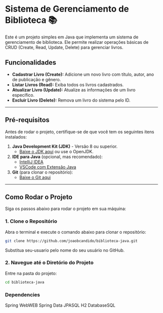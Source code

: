 ﻿# Sistema de Gerenciamento de Biblioteca 📚

Este é um projeto simples em Java que implementa um sistema de gerenciamento de biblioteca. Ele permite realizar operações básicas de CRUD (Create, Read, Update, Delete) para gerenciar livros.

## Funcionalidades

- **Cadastrar Livro (Create):** Adicione um novo livro com título, autor, ano de publicação e gênero.
- **Listar Livros (Read):** Exiba todos os livros cadastrados.
- **Atualizar Livro (Update):** Atualize as informações de um livro específico.
- **Excluir Livro (Delete):** Remova um livro do sistema pelo ID.

---

## Pré-requisitos

Antes de rodar o projeto, certifique-se de que você tem os seguintes itens instalados:

1. **Java Development Kit (JDK)** - Versão 8 ou superior.
   - [Baixe o JDK aqui](https://www.oracle.com/java/technologies/javase-downloads.html) ou use o OpenJDK.
2. **IDE para Java** (opcional, mas recomendado):
   - [IntelliJ IDEA](https://www.jetbrains.com/idea/download/)
   - [VSCode com Extensão Java](https://code.visualstudio.com/)
3. **Git** (para clonar o repositório):
   - [Baixe o Git aqui](https://git-scm.com/)

---

## Como Rodar o Projeto

Siga os passos abaixo para rodar o projeto em sua máquina:

### 1. Clone o Repositório

Abra o terminal e execute o comando abaixo para clonar o repositório:

```bash
git clone https://github.com/joaobcandido/biblioteca-java.git
```

Substitua seu-usuario pelo nome do seu usuário no GitHub.

### 2. Navegue até o Diretório do Projeto

Entre na pasta do projeto:

```bash
cd biblioteca-java
```

### Dependencies
Spring WebWEB
Spring Data JPASQL
H2 DatabaseSQL


